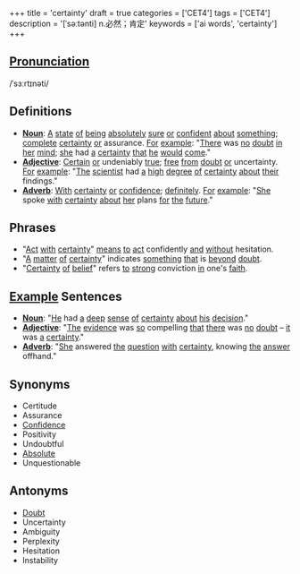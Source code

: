 +++
title = 'certainty'
draft = true
categories = ['CET4']
tags = ['CET4']
description = '[ˈsəːtənti] n.必然；肯定'
keywords = ['ai words', 'certainty']
+++

## [Pronunciation](/en/post/pronunciation/)
/ˈsɜːrtɪnəti/

## Definitions
- **[Noun](/en/post/noun/)**: [A](/en/post/a/) [state](/en/post/state/) [of](/en/post/of/) [being](/en/post/being/) [absolutely](/en/post/absolutely/) [sure](/en/post/sure/) [or](/en/post/or/) [confident](/en/post/confident/) [about](/en/post/about/) [something](/en/post/something/); [complete](/en/post/complete/) [certainty](/en/post/certainty/) [or](/en/post/or/) assurance. [For](/en/post/for/) [example](/en/post/example/): "[There](/en/post/there/) was [no](/en/post/no/) [doubt](/en/post/doubt/) [in](/en/post/in/) [her](/en/post/her/) [mind](/en/post/mind/); [she](/en/post/she/) had [a](/en/post/a/) [certainty](/en/post/certainty/) [that](/en/post/that/) [he](/en/post/he/) [would](/en/post/would/) [come](/en/post/come/)."
- **[Adjective](/en/post/adjective/)**: [Certain](/en/post/certain/) [or](/en/post/or/) undeniably [true](/en/post/true/); [free](/en/post/free/) [from](/en/post/from/) [doubt](/en/post/doubt/) [or](/en/post/or/) uncertainty. [For](/en/post/for/) [example](/en/post/example/): "[The](/en/post/the/) [scientist](/en/post/scientist/) had [a](/en/post/a/) [high](/en/post/high/) [degree](/en/post/degree/) [of](/en/post/of/) [certainty](/en/post/certainty/) [about](/en/post/about/) [their](/en/post/their/) findings."
- **[Adverb](/en/post/adverb/)**: [With](/en/post/with/) [certainty](/en/post/certainty/) [or](/en/post/or/) [confidence](/en/post/confidence/); [definitely](/en/post/definitely/). [For](/en/post/for/) [example](/en/post/example/): "[She](/en/post/she/) spoke [with](/en/post/with/) [certainty](/en/post/certainty/) [about](/en/post/about/) [her](/en/post/her/) plans [for](/en/post/for/) [the](/en/post/the/) [future](/en/post/future/)."

## Phrases
- "[Act](/en/post/act/) [with](/en/post/with/) [certainty](/en/post/certainty/)" [means](/en/post/means/) [to](/en/post/to/) [act](/en/post/act/) confidently [and](/en/post/and/) [without](/en/post/without/) hesitation.
- "[A](/en/post/a/) [matter](/en/post/matter/) [of](/en/post/of/) [certainty](/en/post/certainty/)" indicates [something](/en/post/something/) [that](/en/post/that/) is [beyond](/en/post/beyond/) [doubt](/en/post/doubt/).
- "[Certainty](/en/post/certainty/) [of](/en/post/of/) [belief](/en/post/belief/)" refers [to](/en/post/to/) [strong](/en/post/strong/) conviction [in](/en/post/in/) one's [faith](/en/post/faith/).

## [Example](/en/post/example/) Sentences
- **[Noun](/en/post/noun/)**: "[He](/en/post/he/) had [a](/en/post/a/) [deep](/en/post/deep/) [sense](/en/post/sense/) [of](/en/post/of/) [certainty](/en/post/certainty/) [about](/en/post/about/) [his](/en/post/his/) [decision](/en/post/decision/)."
- **[Adjective](/en/post/adjective/)**: "[The](/en/post/the/) [evidence](/en/post/evidence/) was [so](/en/post/so/) compelling [that](/en/post/that/) [there](/en/post/there/) was [no](/en/post/no/) [doubt](/en/post/doubt/) – [it](/en/post/it/) was [a](/en/post/a/) [certainty](/en/post/certainty/)."
- **[Adverb](/en/post/adverb/)**: "[She](/en/post/she/) answered [the](/en/post/the/) [question](/en/post/question/) [with](/en/post/with/) [certainty](/en/post/certainty/), knowing [the](/en/post/the/) [answer](/en/post/answer/) offhand."

## Synonyms
- Certitude
- Assurance
- [Confidence](/en/post/confidence/)
- Positivity
- Undoubtful
- [Absolute](/en/post/absolute/)
- Unquestionable

## Antonyms
- [Doubt](/en/post/doubt/)
- Uncertainty
- Ambiguity
- Perplexity
- Hesitation
- Instability
